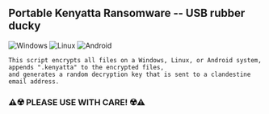 ## Portable Kenyatta Ransomware -- USB rubber ducky 

![Windows](https://img.shields.io/badge/Windows-0078D6?style=for-the-badge&logo=windows&logoColor=white) ![Linux](https://img.shields.io/badge/Linux-FCC624?style=for-the-badge&logo=linux&logoColor=black) ![Android](https://img.shields.io/badge/Android-3DDC84?style=for-the-badge&logo=android&logoColor=white)

    This script encrypts all files on a Windows, Linux, or Android system, 
    appends ".kenyatta" to the encrypted files, 
    and generates a random decryption key that is sent to a clandestine email address.

### ⚠️☢️ PLEASE USE WITH CARE! ☢️⚠️
